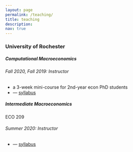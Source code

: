 ```yaml
---
layout: page
permalink: /teaching/
title: teaching
description: 
nav: true
---
```


<!-- this page is based on https://github.com/eaplatanios/eaplatanios.github.io -->

<h3 class="mt-4">University of Rochester</h3>

<div class="card mt-3">
  <div class="p-3">
    <div class="row">
      <div class="col-sm-10">
        <h5 class="font-weight-bold">Computational Macroeconomics</h5>
      </div>
    </div>
    <h6 class="font-italic mt-2 mt-sm-0">Fall 2020, Fall 2019: Instructor</h6>
    <ul class="card-text font-weight-light list-group list-group-flush">
      <li class="list-group-item">a 3-week mini-course for 2nd-year econ PhD students</li>
      <li class="list-group-item">— <a href="/assets/teaching/computational/syllabus.pdf">syllabus</a></li>
    </ul>
  </div>
</div>

<div class="card mt-3">
  <div class="p-3">
    <div class="row">
      <div class="col-sm-10">
        <h5 class="font-weight-bold">Intermediate Macroeconomics</h5>
      </div>
      <div class="col-sm-2 text-left text-sm-right">
        <span class="badge font-weight-bold text-uppercase align-middle course-badge">
            ECO 209
        </span>
      </div>
    </div>
    <h6 class="font-italic mt-2 mt-sm-0">Summer 2020: Instructor</h6>
    <ul class="card-text font-weight-light list-group list-group-flush">
      <li class="list-group-item">— <a href="/assets/teaching/intermediate_macro/syllabus.pdf">syllabus</a></li>
    </ul>
  </div>
</div>